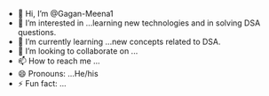 - 👋 Hi, I’m @Gagan-Meena1
- 👀 I’m interested in ...learning new technologies and in solving DSA questions.
- 🌱 I’m currently learning ...new concepts related to DSA.
- 💞️ I’m looking to collaborate on ...
- 📫 How to reach me ...
- 😄 Pronouns: ...He/his
- ⚡ Fun fact: ...

<!---
Gagan-Meena1/Gagan-Meena1 is a ✨ special ✨ repository because its `README.md` (this file) appears on your GitHub profile.
You can click the Preview link to take a look at your changes.
--->
